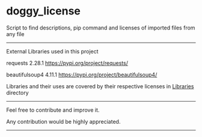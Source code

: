 # doggy_license
Script to find descriptions, pip command and licenses of imported files from any file 


----------------------------------------------------
External Libraries used in this project 


requests 2.28.1 
https://pypi.org/project/requests/ 


beautifulsoup4 4.11.1
https://pypi.org/project/beautifulsoup4/


Libraries and their uses are covered by their respective licenses in [Libraries](https://github.com/saadk555/doggy_license/tree/main/Libraries) directory 

----------------------------------------------------

Feel free to contribute and improve it.

Any contribution would be highly appreciated.


----------------------------------------------------
